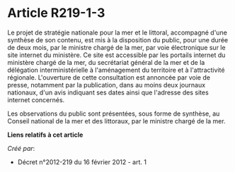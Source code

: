 # Article R219-1-3

Le projet de stratégie nationale pour la mer et le littoral, accompagné d'une synthèse de son contenu, est mis à la
disposition du public, pour une durée de deux mois, par le ministre chargé de la mer, par voie électronique sur le site
internet du ministère. Ce site est accessible par les portails internet du ministère chargé de la mer, du secrétariat général
de la mer et de la délégation interministérielle à l'aménagement du territoire et à l'attractivité régionale. L'ouverture de
cette consultation est annoncée par voie de presse, notamment par la publication, dans au moins deux journaux nationaux, d'un
avis indiquant ses dates ainsi que l'adresse des sites internet concernés. 

Les observations du public sont présentées, sous forme de synthèse, au Conseil national de la mer et des littoraux, par le
ministre chargé de la mer.

**Liens relatifs à cet article**

_Créé par_:

  - Décret n°2012-219 du 16 février 2012 - art. 1
